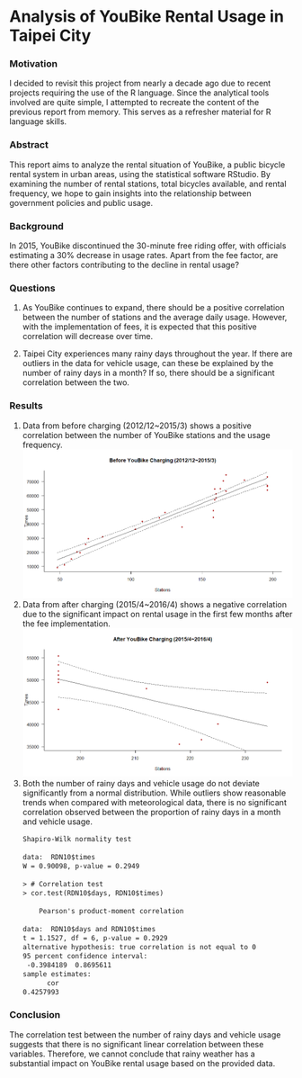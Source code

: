 # Analysis of YouBike Rental Usage in Taipei City

### Motivation
I decided to revisit this project from nearly a decade ago due to recent projects requiring the use of the R language. Since the analytical tools involved are quite simple, I attempted to recreate the content of the previous report from memory. This serves as a refresher material for R language skills.

### Abstract
This report aims to analyze the rental situation of YouBike, a public bicycle rental system in urban areas, using the statistical software RStudio. By examining the number of rental stations, total bicycles available, and rental frequency, we hope to gain insights into the relationship between government policies and public usage.

### Background
In 2015, YouBike discontinued the 30-minute free riding offer, with officials estimating a 30% decrease in usage rates. Apart from the fee factor, are there other factors contributing to the decline in rental usage?

### Questions
1. As YouBike continues to expand, there should be a positive correlation between the number of stations and the average daily usage. However, with the implementation of fees, it is expected that this positive correlation will decrease over time.
   
2. Taipei City experiences many rainy days throughout the year. If there are outliers in the data for vehicle usage, can these be explained by the number of rainy days in a month? If so, there should be a significant correlation between the two.

### Results
1. Data from before charging (2012/12~2015/3) shows a positive correlation between the number of YouBike stations and the usage frequency.
   ![befoer_charge.png](https://github.com/winterdrive/youbike_2015/blob/main/assets/before_charging.png)
2. Data from after charging (2015/4~2016/4) shows a negative correlation due to the significant impact on rental usage in the first few months after the fee implementation.
   ![after_charge.png](https://github.com/winterdrive/youbike_2015/blob/main/assets/after_charge.png)
3. Both the number of rainy days and vehicle usage do not deviate significantly from a normal distribution. While outliers show reasonable trends when compared with meteorological data, there is no significant correlation observed between the proportion of rainy days in a month and vehicle usage.
    ```
    Shapiro-Wilk normality test
    
    data:  RDN10$times
    W = 0.90098, p-value = 0.2949
    
    > # Correlation test
    > cor.test(RDN10$days, RDN10$times)
    
    	Pearson's product-moment correlation
    
    data:  RDN10$days and RDN10$times
    t = 1.1527, df = 6, p-value = 0.2929
    alternative hypothesis: true correlation is not equal to 0
    95 percent confidence interval:
     -0.3984189  0.8695611
    sample estimates:
          cor 
    0.4257993 
    ```


### Conclusion
The correlation test between the number of rainy days and vehicle usage suggests that there is no significant linear correlation between these variables. Therefore, we cannot conclude that rainy weather has a substantial impact on YouBike rental usage based on the provided data.
